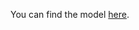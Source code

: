 You can find the model [here](https://drive.google.com/file/d/1h2Q9v66lWi2j1PtFkUo8d_Ix9zy7lxuZ/view?usp=sharing).
